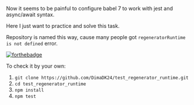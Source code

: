 Now it seems to be painful to configure babel 7 to work with jest and async/await syntax.

Here I just want to practice and solve this task.

Repository is named this way, cause many people got `regeneratorRuntime is not defined` error.

[![forthebadge](https://forthebadge.com/images/badges/you-didnt-ask-for-this.svg)](https://forthebadge.com)

To check it by your own:

1. `git clone https://github.com/DimaDK24/test_regenerator_runtime.git`
2. `cd test_regenerator_runtime`
3. `npm install`
4. `npm test`
